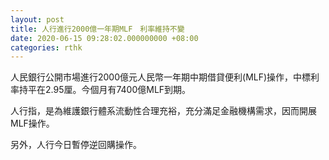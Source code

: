 ```yaml
---
layout: post
title: 人行進行2000億一年期MLF　利率維持不變
date: 2020-06-15 09:28:02.000000000 +08:00
categories: rthk
---
```


人民銀行公開市場進行2000億元人民幣一年期中期借貸便利(MLF)操作，中標利率持平在2.95厘。今個月有7400億MLF到期。

人行指，是為維護銀行體系流動性合理充裕，充分滿足金融機構需求，因而開展MLF操作。

另外，人行今日暫停逆回購操作。
